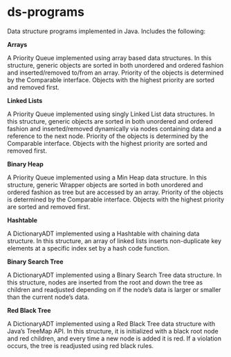 # ds-programs
Data structure programs implemented in Java. Includes the following:

**Arrays**

A Priority Queue implemented using array based data structures. In this structure, generic objects are sorted in both unordered and ordered fashion and inserted/removed to/from an array. Priority of the objects is determined by the Comparable interface. Objects with the highest priority are sorted and removed first.

**Linked Lists**

A Priority Queue implemented using singly Linked List data structures. In this structure, generic objects are sorted in both unordered and ordered fashion and inserted/removed dynamically via nodes containing data and a reference to the next node. Priority of the objects is determined by the Comparable interface. Objects with the highest priority are sorted and removed first.

**Binary Heap**

A Priority Queue implemented using a Min Heap data structure. In this structure, generic Wrapper objects are sorted in both unordered and ordered fashion as tree but are accessed by an array. Priority of the objects is determined by the Comparable interface. Objects with the highest priority are sorted and removed first.

**Hashtable**

A DictionaryADT implemented using a Hashtable with chaining data structure. In this structure, an array of linked lists inserts non-duplicate key elements at a specific index set by a hash code function.

**Binary Search Tree**

A DictionaryADT implemented using a Binary Search Tree data structure. In this structure, nodes are inserted from the root and down the tree as children and readjusted depending on if the node’s data is larger or smaller than the current node’s data.

**Red Black Tree**

A DictionaryADT implemented using a Red Black Tree data structure with Java’s TreeMap API. In this structure, it is initialized with a black root node and red children, and every time a new node is added it is red. If a violation occurs, the tree is readjusted using red black rules.
